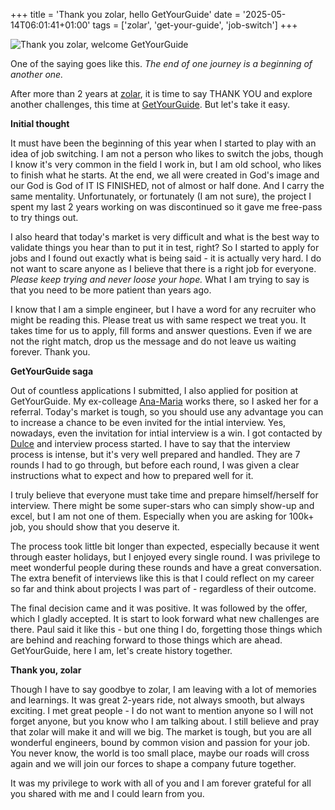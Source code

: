 +++
title = 'Thank you zolar, hello GetYourGuide'
date = '2025-05-14T06:01:41+01:00'
tags = ['zolar', 'get-your-guide', 'job-switch']
+++

![Thank you zolar, welcome GetYourGuide](/img/zolar-to-getyourguide.jpg)

One of the saying goes like this. _The end of one journey is a beginning of another one._

After more than 2 years at [zolar](https://zolar.com/), it is time to say THANK YOU and explore another challenges, this time at [GetYourGuide](https://www.getyourguide.com/). But let's take it easy.

**Initial thought**

It must have been the beginning of this year when I started to play with an idea of job switching. I am not a person who likes to switch the jobs, though I know it's very common in the field I work in, but I am old school, who likes to finish what he starts. At the end, we all were created in God's image and our God is God of IT IS FINISHED, not of almost or half done. And I carry the same mentality. Unfortunately, or fortunately (I am not sure), the project I spent my last 2 years working on was discontinued so it gave me free-pass to try things out.

I also heard that today's market is very difficult and what is the best way to validate things you hear than to put it in test, right? So I started to apply for jobs and I found out exactly what is being said - it is actually very hard. I do not want to scare anyone as I believe that there is a right job for everyone. _Please keep trying and never loose your hope._ What I am trying to say is that you need to be more patient than years ago.

I know that I am a simple engineer, but I have a word for any recruiter who might be reading this. Please treat us with same respect we treat you. It takes time for us to apply, fill forms and answer questions. Even if we are not the right match, drop us the message and do not leave us waiting forever. Thank you.

**GetYourGuide saga**

Out of countless applications I submitted, I also applied for position at GetYourGuide. My ex-colleage [Ana-Maria](https://www.linkedin.com/in/anakadar/) works there, so I asked her for a referral. Today's market is tough, so you should use any advantage you can to increase a chance to be even invited for the intial interview. Yes, nowadays, even the invitation for intial interview is a win. I got contacted by [Dulce](https://www.linkedin.com/in/dulce-luna-990a0463/) and interview process started. I have to say that the interview process is intense, but it's very well prepared and handled. They are 7 rounds I had to go through, but before each round, I was given a clear instructions what to expect and how to prepared well for it. 

I truly believe that everyone must take time and prepare himself/herself for interview. There might be some super-stars who can simply show-up and excel, but I am not one of them. Especially when you are asking for 100k+ job, you should show that you deserve it.

The process took little bit longer than expected, especially because it went through easter holidays, but I enjoyed every single round. I was privilege to meet wonderful people during these rounds and have a great conversation. The extra benefit of interviews like this is that I could reflect on my career so far and think about projects I was part of - regardless of their outcome.

The final decision came and it was positive. It was followed by the offer, which I gladly accepted. It is start to look forward what new challenges are there. Paul said it like this - but one thing I do, forgetting those things which are behind and reaching forward to those things which are ahead. GetYourGuide, here I am, let's create history together.

**Thank you, zolar**

Though I have to say goodbye to zolar, I am leaving with a lot of memories and learnings. It was great 2-years ride, not always smooth, but always exciting. I met great people - I do not want to mention anyone so I will not forget anyone, but you know who I am talking about. I still believe and pray that zolar will make it and will we big. The market is tough, but you are all wonderful engineers, bound by common vision and passion for your job. You never know, the world is too small place, maybe our roads will cross again and we will join our forces to shape a company future together.

It was my privilege to work with all of you and I am forever grateful for all you shared with me and I could learn from you.  




